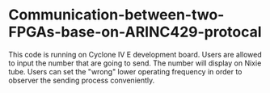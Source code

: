 # Communication-between-two-FPGAs-base-on-ARINC429-protocal
This code is running on Cyclone IV E development board. Users are allowed to input the number that are going to send. The number will display on Nixie tube. Users can set the "wrong" lower operating frequency in order to observer the sending process conveniently. 
